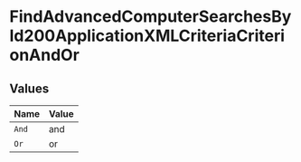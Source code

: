 # FindAdvancedComputerSearchesById200ApplicationXMLCriteriaCriterionAndOr


## Values

| Name  | Value |
| ----- | ----- |
| `And` | and   |
| `Or`  | or    |